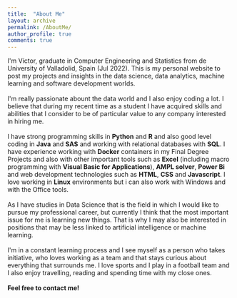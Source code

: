 ```yaml
---
title:  "About Me"
layout: archive
permalink: /AboutMe/
author_profile: true
comments: true
---
```


I'm Víctor, graduate in Computer Engineering and Statistics from de University of Valladolid, Spain (Jul 2022). This is my personal website to post my projects and insights in the data science, data analytics, machine learning and software development worlds.<br><br> 
I'm really passionate abount the data world and I also enjoy coding a lot. I believe that during my recent time as a student I have acquired skills and abilities that I consider to be of particular value to any company interested in hiring me.<br><br> 
I have strong programming skills in <strong>Python</strong> and <strong>R</strong> and also good level coding in <strong>Java</strong> and <strong>SAS</strong> and working with relational databases with <strong>SQL</strong>. I have experience working with <strong>Docker</strong> containers in my Final Degree Projects and also with other important tools such as <strong>Excel</strong> (including macro programming with <strong>Visual Basic for Applications</strong>), <strong>AMPL solver</strong>, <strong>Power Bi</strong> and web development technologies such as <strong>HTML</strong>, <strong>CSS</strong> and <strong>Javascript</strong>. I love working in <strong>Linux</strong> environments but i can also work with Windows and with the Office tools.<br><br>
As I have studies in Data Science that is the field in which I would like to pursue my professional career, but currently I think that the most important issue for me is learning new things. That is why I may also be interested in positions that may be less linked to artificial intelligence or machine learning.<br><br>
I'm in a constant learning process and I see myself as a person who takes initiative, who loves working as a team and that stays curious about everything that surrounds me. I love sports and I play in a football team and I also enjoy travelling, reading and spending time with my close ones.<br><br>
<strong>Feel free to contact me!</strong>